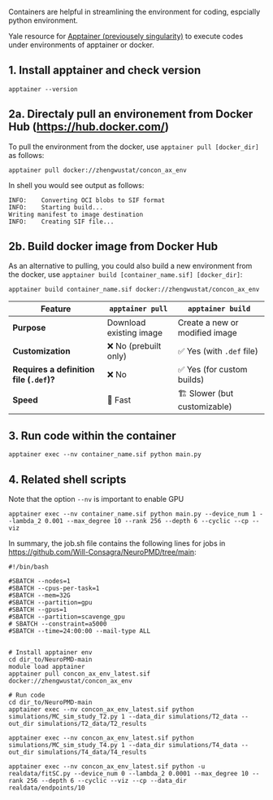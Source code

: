 Containers are helpful in streamlining the environment for coding, espcially python environment. 

Yale resource for [Apptainer (previousely singularity)](https://docs.ycrc.yale.edu/clusters-at-yale/guides/containers/) to execute codes under environments of apptainer or docker. 

## 1. Install apptainer and check version
```apptainer --version```

## 2a. Directaly pull an environement from Docker Hub (https://hub.docker.com/)
To pull the environment from the docker, use `apptainer pull [docker_dir]` as follows:

```apptainer pull docker://zhengwustat/concon_ax_env```


In shell you would see output as follows:
```
INFO:    Converting OCI blobs to SIF format
INFO:    Starting build...
Writing manifest to image destination
INFO:    Creating SIF file...
```


## 2b. Build docker image from Docker Hub
As an alternative to pulling, you could also build a new environment from the docker, use `apptainer build [container_name.sif] [docker_dir]`:

```
apptainer build container_name.sif docker://zhengwustat/concon_ax_env
```


| Feature           | `apptainer pull` | `apptainer build` |
|------------------|----------------|------------------|
| **Purpose**       | Download existing image | Create a new or modified image |
| **Customization** | ❌ No (prebuilt only) | ✅ Yes (with `.def` file) |
| **Requires a definition file (`.def`)?** | ❌ No | ✅ Yes (for custom builds) |
| **Speed**        | 🚀 Fast | 🏗 Slower (but customizable) |


## 3. Run code within the container
```
apptainer exec --nv container_name.sif python main.py 
```


## 4. Related shell scripts

Note that the option `--nv` is important to enable GPU 
```
apptainer exec --nv container_name.sif python main.py --device_num 1 --lambda_2 0.001 --max_degree 10 --rank 256 --depth 6 --cyclic --cp --viz
```


In summary, the job.sh file contains the following lines for jobs in https://github.com/Will-Consagra/NeuroPMD/tree/main:
```
#!/bin/bash

#SBATCH --nodes=1
#SBATCH --cpus-per-task=1
#SBATCH --mem=32G
#SBATCH --partition=gpu
#SBATCH --gpus=1
#SBATCH --partition=scavenge_gpu
# SBATCH --constraint=a5000
#SBATCH --time=24:00:00 --mail-type ALL


# Install apptainer env
cd dir_to/NeuroPMD-main
module load apptainer
apptainer pull concon_ax_env_latest.sif docker://zhengwustat/concon_ax_env

# Run code
cd dir_to/NeuroPMD-main
apptainer exec --nv concon_ax_env_latest.sif python simulations/MC_sim_study_T2.py 1 --data_dir simulations/T2_data --out_dir simulations/T2_data/T2_results

apptainer exec --nv concon_ax_env_latest.sif python simulations/MC_sim_study_T4.py 1 --data_dir simulations/T4_data --out_dir simulations/T4_data/T4_results

apptainer exec --nv concon_ax_env_latest.sif python -u realdata/fitSC.py --device_num 0 --lambda_2 0.0001 --max_degree 10 --rank 256 --depth 6 --cyclic --viz --cp --data_dir realdata/endpoints/10

```
